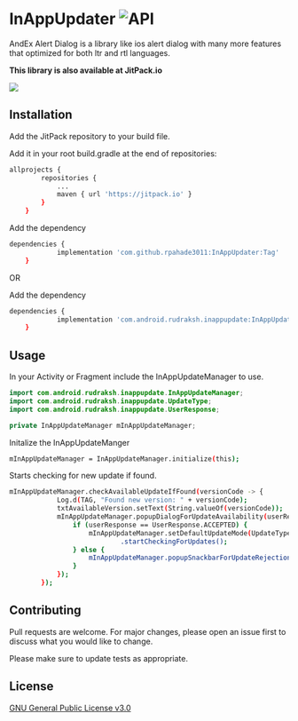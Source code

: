 InAppUpdater ![API](https://img.shields.io/badge/API-21%2B-brightgreen.svg?style=flat)
===================
AndEx Alert Dialog is a library like ios alert dialog with many more features that optimized for both ltr and rtl languages.


**This library is also available at JitPack.io**

[![](https://jitpack.io/v/rpahade3011/InAppUpdater.svg)](https://jitpack.io/#rpahade3011/InAppUpdater)

## Installation

Add the JitPack repository to your build file.

Add it in your root build.gradle at the end of repositories:

```bash
allprojects {
		repositories {
			...
			maven { url 'https://jitpack.io' }
		}
	}
```
Add the dependency

```bash
dependencies {
	        implementation 'com.github.rpahade3011:InAppUpdater:Tag'
	}
```

OR

Add the dependency

```bash
dependencies {
	        implementation 'com.android.rudraksh.inappupdate:InAppUpdater:1.0'
	}
```

## Usage
In your Activity or Fragment include the InAppUpdateManager to use.


```java
import com.android.rudraksh.inappupdate.InAppUpdateManager;
import com.android.rudraksh.inappupdate.UpdateType;
import com.android.rudraksh.inappupdate.UserResponse;

private InAppUpdateManager mInAppUpdateManager;
```

Initalize the InAppUpdateManger

```bash
mInAppUpdateManager = InAppUpdateManager.initialize(this);
```

Starts checking for new update if found.

```bash
mInAppUpdateManager.checkAvailableUpdateIfFound(versionCode -> {
            Log.d(TAG, "Found new version: " + versionCode);
            txtAvailableVersion.setText(String.valueOf(versionCode));
            mInAppUpdateManager.popupDialogForUpdateAvailability(userResponse -> {
                if (userResponse == UserResponse.ACCEPTED) {
                    mInAppUpdateManager.setDefaultUpdateMode(UpdateType.APP_UPDATE_TYPE_FLEXIBLE)
                            .startCheckingForUpdates();
                } else {
                    mInAppUpdateManager.popupSnackbarForUpdateRejection();
                }
            });
        });
```
## Contributing
Pull requests are welcome. For major changes, please open an issue first to discuss what you would like to change.

Please make sure to update tests as appropriate.

## License
[GNU General Public License v3.0](https://choosealicense.com/licenses/gpl-3.0/)
